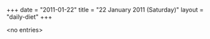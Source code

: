 +++
date = "2011-01-22"
title = "22 January 2011 (Saturday)"
layout = "daily-diet"
+++


\<no entries\>